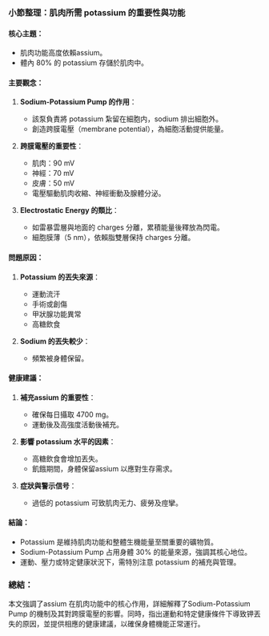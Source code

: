### 小節整理：肌肉所需 potassium 的重要性與功能

#### 核心主題：
- 肌肉功能高度依賴assium。
- 體內 80% 的 potassium 存儲於肌肉中。

#### 主要觀念：
1. **Sodium-Potassium Pump 的作用**：
   - 該泵負責將 potassium 紮留在細胞内，sodium 排出細胞外。
   - 創造跨膜電壓（membrane potential），為細胞活動提供能量。

2. **跨膜電壓的重要性**：
   - 肌肉：90 mV
   - 神經：70 mV
   - 皮膚：50 mV
   - 電壓驅動肌肉收縮、神經衝動及腺體分泌。

3. **Electrostatic Energy 的類比**：
   - 如雷暴雲層與地面的 charges 分離，累積能量後釋放為閃電。
   - 細胞膜薄（5 nm），依賴脂雙層保持 charges 分離。

#### 問題原因：
1. **Potassium 的丟失來源**：
   - 運動流汗
   - 手術或創傷
   - 甲狀腺功能異常
   - 高糖飲食

2. **Sodium 的丟失較少**：
   - 頻繁被身體保留。

#### 健康建議：
1. **補充assium 的重要性**：
   - 確保每日攝取 4700 mg。
   - 運動後及高強度活動後補充。

2. **影響 potassium 水平的因素**：
   - 高糖飲食會增加丟失。
   - 飢餓期間，身體保留assium 以應對生存需求。

3. **症狀與警示信号**：
   - 過低的 potassium 可致肌肉无力、疲勞及痙攣。

#### 結論：
- Potassium 是維持肌肉功能和整體生機能量至關重要的礦物質。
- Sodium-Potassium Pump 占用身體 30% 的能量來源，強調其核心地位。
- 運動、壓力或特定健康狀況下，需特別注意 potassium 的補充與管理。

### 總結：
本文強調了assium 在肌肉功能中的核心作用，詳細解釋了Sodium-Potassium Pump 的機制及其對跨膜電壓的影響。同時，指出運動和特定健康條件下導致钾丟失的原因，並提供相應的健康建議，以確保身體機能正常運行。
